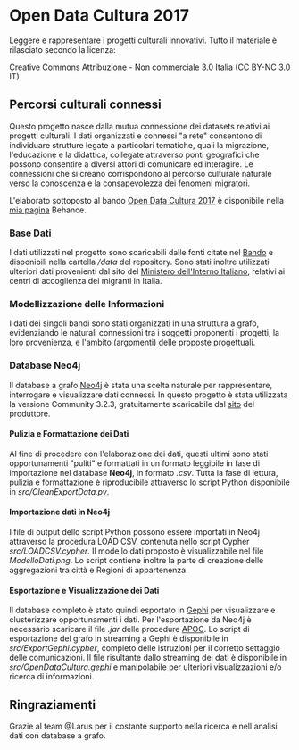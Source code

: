# Open Data Cultura 2017
Leggere e rappresentare i progetti culturali innovativi.
Tutto il materiale è rilasciato secondo la licenza:

Creative Commons Attribuzione - Non commerciale 3.0 Italia (CC BY-NC 3.0 IT)

## Percorsi culturali connessi
Questo progetto nasce dalla mutua connessione dei datasets relativi ai progetti culturali. I dati organizzati e connessi "a rete" consentono di individuare strutture legate a particolari tematiche, quali la migrazione, l'educazione e la didattica, collegate attraverso ponti geografici che possono consentire a diversi attori di comunicare ed interagire. Le connessioni che si creano corrispondono al percorso culturale naturale verso la conoscenza e la consapevolezza dei fenomeni migratori.

L'elaborato sottoposto al bando [Open Data Cultura 2017](https://www.che-fare.com/ricerche/open-data-per-la-cultura-2017-bando/) è disponibile nella [mia pagina](https://www.behance.net/gallery/55657171/Open-Data-per-la-Cultura-2017) Behance.

### Base Dati
I dati utilizzati nel progetto sono scaricabili dalle fonti citate nel [Bando](https://www.che-fare.com/che-fare-media/2017/05/Bando-Open-Data-per-la-Cultura.pdf) e disponibili nella cartella */data* del repository. Sono stati inoltre utilizzati ulteriori dati provenienti dal sito del [Ministero dell'Interno Italiano](http://www.interno.gov.it/it/sala-stampa/dati-e-statistiche), relativi ai centri di accoglienza dei migranti in Italia.

### Modellizzazione delle Informazioni
I dati dei singoli bandi sono stati organizzati in una struttura a grafo, evidenziando le naturali connessioni tra i soggetti proponenti i progetti, la loro provenienza, e l'ambito (argomenti) delle proposte progettuali.

### Database Neo4j
Il database a grafo [Neo4j](www.neo4j.com) è stata una scelta naturale per rappresentare, interrogare e visualizzare dati connessi. In questo progetto è stata utilizzata la versione Community 3.2.3, gratuitamente scaricabile dal [sito](https://neo4j.com/download/community-edition/) del produttore.

#### Pulizia e Formattazione dei Dati
Al fine di procedere con l'elaborazione dei dati, questi ultimi sono stati opportunamenti "puliti" e formattati in un formato leggibile in fase di importazione nel database **Neo4j**, in formato *.csv*. Tutta la fase di lettura, pulizia e formattazione è riproducibile attraverso lo script Python disponibile in *src/CleanExportData.py*.

#### Importazione dati in Neo4j
I file di output dello script Python possono essere importati in Neo4j attraverso la procedura LOAD CSV, contenuta nello script Cypher *src/LOADCSV.cypher*. Il modello dati proposto è visualizzabile nel file *ModelloDati.png*. Lo script contiene inoltre la parte di creazione delle aggregazioni tra città e Regioni di appartenenza.

#### Esportazione e Visualizzazione dei Dati
Il database completo è stato quindi esportato in [Gephi](https://gephi.org) per visualizzare e clusterizzare opportunamenti i dati. Per l'esportazione da Neo4j è necessario scaricare il file *.jar* delle procedure [APOC](https://neo4j-contrib.github.io/neo4j-apoc-procedures/). Lo script di esportazione del grafo in streaming a Gephi è disponibile in *src/ExportGephi.cypher*, completo delle istruzioni per il corretto settaggio delle comunicazioni. Il file risultante dallo streaming dei dati è disponibile in *src/OpenDataCultura.gephi* e manipolabile per ulteriori visualizzazioni e/o ricerca di informazioni.

## Ringraziamenti
Grazie al team @Larus per il costante supporto nella ricerca e nell'analisi dati con database a grafo.

